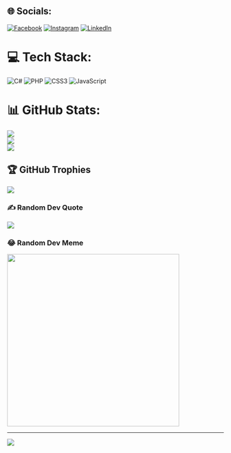 
## 🌐 Socials:
[![Facebook](https://img.shields.io/badge/Facebook-%231877F2.svg?logo=Facebook&logoColor=white)](https://facebook.com/100003737443649) [![Instagram](https://img.shields.io/badge/Instagram-%23E4405F.svg?logo=Instagram&logoColor=white)](https://instagram.com/aee.guilhermesantos) [![LinkedIn](https://img.shields.io/badge/LinkedIn-%230077B5.svg?logo=linkedin&logoColor=white)](https://linkedin.com/in/guilherme-santos-33871423a) 

# 💻 Tech Stack:
![C#](https://img.shields.io/badge/c%23-%23239120.svg?style=for-the-badge&logo=csharp&logoColor=white) ![PHP](https://img.shields.io/badge/php-%23777BB4.svg?style=for-the-badge&logo=php&logoColor=white) ![CSS3](https://img.shields.io/badge/css3-%231572B6.svg?style=for-the-badge&logo=css3&logoColor=white) ![JavaScript](https://img.shields.io/badge/javascript-%23323330.svg?style=for-the-badge&logo=javascript&logoColor=%23F7DF1E)
# 📊 GitHub Stats:
![](https://github-readme-stats.vercel.app/api?username=GuilhermeSkywalker&theme=dark&hide_border=false&include_all_commits=true&count_private=true)<br/>
![](https://github-readme-streak-stats.herokuapp.com/?user=GuilhermeSkywalker&theme=dark&hide_border=false)<br/>
![](https://github-readme-stats.vercel.app/api/top-langs/?username=GuilhermeSkywalker&theme=dark&hide_border=false&include_all_commits=true&count_private=true&layout=compact)

## 🏆 GitHub Trophies
![](https://github-profile-trophy.vercel.app/?username=GuilhermeSkywalker&theme=radical&no-frame=false&no-bg=false&margin-w=4)

### ✍️ Random Dev Quote
![](https://quotes-github-readme.vercel.app/api?type=horizontal&theme=radical)

### 😂 Random Dev Meme
<img src='https://randommeme-five.vercel.app/' style="height: 400px;"/>

---
[![](https://visitcount.itsvg.in/api?id=GuilhermeSkywalker&icon=0&color=0)](https://visitcount.itsvg.in)

<!-- Proudly created with GPRM ( https://gprm.itsvg.in ) -->
